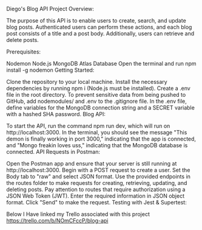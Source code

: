 Diego's Blog API Project Overview:

The purpose of this API is to enable users to create, search, and update blog posts. Authenticated users can perform these actions, and each blog post consists of a title and a post body. Additionally, users can retrieve and delete posts.

Prerequisites:

Nodemon
Node.js
MongoDB Atlas Database 
Open the terminal and run npm install -g nodemon
Getting Started:

Clone the repository to your local machine.
Install the necessary dependencies by running npm i (Node.js must be installed).
Create a .env file in the root directory.
To prevent sensitive data from being pushed to GitHub, add nodemodules/ and .env to the .gitignore file.
In the .env file, define variables for the MongoDB connection string and a SECRET variable with a hashed SHA password.
Blog API:

To start the API, run the command npm run dev, which will run on http://localhost:3000.
In the terminal, you should see the message "This demon is finally working in port 3000," indicating that the app is connected, and "Mongo freakin loves uss," indicating that the MongoDB database is connected.
API Requests in Postman:

Open the Postman app and ensure that your server is still running at http://localhost:3000.
Begin with a POST request to create a user. Set the Body tab to "raw" and select JSON format.
Use the provided endpoints in the routes folder to make requests for creating, retrieving, updating, and deleting posts.
Pay attention to routes that require authorization using a JSON Web Token (JWT).
Enter the required information in JSON object format.
Click "Send" to make the request.
Testing with Jest & Supertest:

Below I Have linked my Trello associated with this project
https://trello.com/b/NOmCFccP/blog-api
